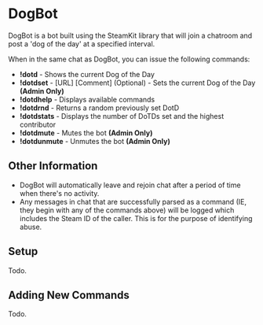 # DogBot

DogBot is a bot built using the SteamKit library that will join a chatroom and post a 'dog of the day' at a specified interval.

When in the same chat as DogBot, you can issue the following commands:
* **!dotd** - Shows the current Dog of the Day
* **!dotdset** - [URL] [Comment] (Optional) - Sets the current Dog of the Day **(Admin Only)**
* **!dotdhelp** - Displays available commands
* **!dotdrnd** - Returns a random previously set DotD
* **!dotdstats** - Displays the number of DoTDs set and the highest contributor
* **!dotdmute** - Mutes the bot **(Admin Only)**
* **!dotdunmute** - Unmutes the bot **(Admin Only)**

## Other Information ##

* DogBot will automatically leave and rejoin chat after a period of time when there's no activity.
* Any messages in chat that are successfully parsed as a command (IE, they begin with any of the commands above) will be logged which includes the Steam ID of the caller. This is for the purpose of identifying abuse.

## Setup ##

Todo.

## Adding New Commands ##

Todo.
